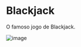 # Blackjack

O famoso jogo de Blackjack.

![image](https://github.com/fael0306/blackjack/assets/25599308/f4c3a8e6-6da9-45be-8423-28ce07724455)
